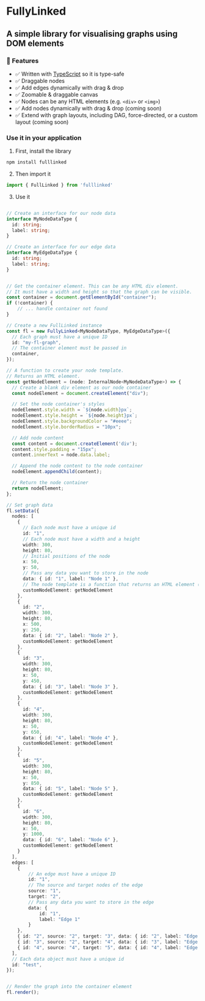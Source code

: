 # FullyLinked 
## A simple library for visualising graphs using DOM elements


### 🎉 Features

- ✅ Written with [TypeScript](https://www.typescriptlang.org/) so it is type-safe
- ✅ Draggable nodes
- ✅ Add edges dynamically with drag & drop
- ✅ Zoomable & draggable canvas
- ✅ Nodes can be any HTML elements (e.g. `<div>` or `<img>`)
- ✅ Add nodes dynamically with drag & drop (coming soon)
- ✅ Extend with graph layouts, including DAG, force-directed, or a custom layout (coming soon)



### Use it in your application

1. First, install the library

```bash
npm install fulllinked
```

2. Then import it
```typescript
import { FullLinked } from 'fulllinked'
```

3. Use it
```typescript

// Create an interface for our node data
interface MyNodeDataType {
  id: string;
  label: string;
}

// Create an interface for our edge data
interface MyEdgeDataType {
  id: string;
  label: string;
}


// Get the container element. This can be any HTML div element. 
// It must have a width and height so that the graph can be visible.
const container = document.getElementById("container");
if (!container) {
    // ... handle container not found
}

// Create a new FullLinked instance
const fl = new FullyLinked<MyNodeDataType, MyEdgeDataType>({
  // Each graph must have a unique ID
  id: "my-fl-graph",
  // The container element must be passed in
  container,
});

// A function to create your node template. 
// Returns an HTML element.
const getNodeElement = (node: InternalNode<MyNodeDataType>) => {
  // Create a blank div element as our node container
  const nodeElement = document.createElement("div");

  // Set the node container's styles
  nodeElement.style.width = `${node.width}px`;
  nodeElement.style.height = `${node.height}px`;
  nodeElement.style.backgroundColor = "#eeee";
  nodeElement.style.borderRadius = "10px";

  // Add node content
  const content = document.createElement('div');
  content.style.padding = "15px";
  content.innerText = node.data.label;

  // Append the node content to the node container
  nodeElement.appendChild(content);

  // Return the node container
  return nodeElement;
};

// Set graph data
fl.setData({
  nodes: [
    {
      // Each node must have a unique id
      id: "1",
      // Each node must have a width and a height  
      width: 300,
      height: 80,
      // Initial positions of the node
      x: 50,
      y: 50,
      // Pass any data you want to store in the node
      data: { id: "1", label: "Node 1" },
      // The node template is a function that returns an HTML element (created above)
      customNodeElement: getNodeElement
    },
    {
      id: "2",
      width: 300,
      height: 80,
      x: 500,
      y: 250,
      data: { id: "2", label: "Node 2" },
      customNodeElement: getNodeElement
    },
    {
      id: "3",
      width: 300,
      height: 80,
      x: 50,
      y: 450,
      data: { id: "3", label: "Node 3" },
      customNodeElement: getNodeElement
    },
    {
      id: "4",
      width: 300,
      height: 80,
      x: 50,
      y: 650,
      data: { id: "4", label: "Node 4" },
      customNodeElement: getNodeElement
    },
    {
      id: "5",
      width: 300,
      height: 80,
      x: 50,
      y: 850,
      data: { id: "5", label: "Node 5" },
      customNodeElement: getNodeElement
    },
    {
      id: "6",
      width: 300,
      height: 80,
      x: 50,
      y: 1000,
      data: { id: "6", label: "Node 6" },
      customNodeElement: getNodeElement
    }
  ],
  edges: [
    { 
        // An edge must have a unique ID
        id: "1", 
        // The source and target nodes of the edge
        source: "1",
        target: "2",
        // Pass any data you want to store in the edge
        data: { 
            id: "1", 
            label: "Edge 1" 
        } 
    },
    { id: "2", source: "2", target: "3", data: { id: "2", label: "Edge 2" } },
    { id: "3", source: "2", target: "4", data: { id: "3", label: "Edge 3" } },
    { id: "4", source: "4", target: "5", data: { id: "4", label: "Edge 4" } },
  ],
  // Each data object must have a unique id
  id: "test",
});


// Render the graph into the container element
fl.render();

```